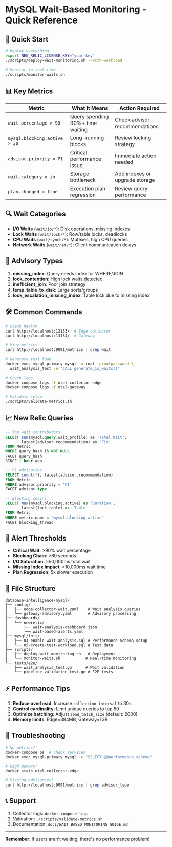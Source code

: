 # MySQL Wait-Based Monitoring - Quick Reference

## 🚀 Quick Start

```bash
# Deploy everything
export NEW_RELIC_LICENSE_KEY="your-key"
./scripts/deploy-wait-monitoring.sh --with-workload

# Monitor in real-time
./scripts/monitor-waits.sh
```

## 📊 Key Metrics

| Metric | What It Means | Action Required |
|--------|---------------|-----------------|
| `wait_percentage > 90` | Query spending 90%+ time waiting | Check advisor recommendations |
| `mysql.blocking.active > 30` | Long-running blocks | Review locking strategy |
| `advisor.priority = P1` | Critical performance issue | Immediate action needed |
| `wait.category = io` | Storage bottleneck | Add indexes or upgrade storage |
| `plan.changed = true` | Execution plan regression | Review query performance |

## 🔍 Wait Categories

- **I/O Waits** (`wait/io/*`): Disk operations, missing indexes
- **Lock Waits** (`wait/lock/*`): Row/table locks, deadlocks
- **CPU Waits** (`wait/synch/*`): Mutexes, high CPU queries
- **Network Waits** (`wait/net/*`): Client communication delays

## 🎯 Advisory Types

1. **missing_index**: Query needs index for WHERE/JOIN
2. **lock_contention**: High lock waits detected
3. **inefficient_join**: Poor join strategy
4. **temp_table_to_disk**: Large sorts/groups
5. **lock_escalation_missing_index**: Table lock due to missing index

## 🛠️ Common Commands

```bash
# Check health
curl http://localhost:13133/  # Edge collector
curl http://localhost:13134/  # Gateway

# View metrics
curl http://localhost:9091/metrics | grep wait

# Generate test load
docker exec mysql-primary mysql -u root -prootpassword \
  wait_analysis_test -e "CALL generate_io_waits()"

# Check logs
docker-compose logs -f otel-collector-edge
docker-compose logs -f otel-gateway

# Validate setup
./scripts/validate-metrics.sh
```

## 📈 New Relic Queries

```sql
-- Top wait contributors
SELECT sum(mysql.query.wait_profile) as 'Total Wait', 
       latest(advisor.recommendation) as 'Fix'
FROM Metric 
WHERE query_hash IS NOT NULL 
FACET query_hash 
SINCE 1 hour ago

-- P1 advisories
SELECT count(*), latest(advisor.recommendation) 
FROM Metric 
WHERE advisor.priority = 'P1' 
FACET advisor.type

-- Blocking chains
SELECT max(mysql.blocking.active) as 'Duration',
       latest(lock_table) as 'Table'
FROM Metric 
WHERE metric.name = 'mysql.blocking.active'
FACET blocking_thread
```

## 🚨 Alert Thresholds

- **Critical Wait**: >90% wait percentage
- **Blocking Chain**: >60 seconds
- **I/O Saturation**: >50,000ms total wait
- **Missing Index Impact**: >10,000ms wait time
- **Plan Regression**: 5x slower execution

## 📁 File Structure

```
database-intelligence-mysql/
├── config/
│   ├── edge-collector-wait.yaml    # Wait analysis queries
│   └── gateway-advisory.yaml       # Advisory processing
├── dashboards/
│   └── newrelic/
│       ├── wait-analysis-dashboard.json
│       └── wait-based-alerts.yaml
├── mysql/init/
│   ├── 04-enable-wait-analysis.sql # Performance Schema setup
│   └── 05-create-test-workload.sql # Test data
├── scripts/
│   ├── deploy-wait-monitoring.sh   # Deployment
│   └── monitor-waits.sh           # Real-time monitoring
└── tests/e2e/
    ├── wait_analysis_test.go      # Wait validation
    └── pipeline_validation_test.go # E2E tests
```

## ⚡ Performance Tips

1. **Reduce overhead**: Increase `collection_interval` to 30s
2. **Control cardinality**: Limit unique queries to top 50
3. **Optimize batching**: Adjust `send_batch_size` (default: 2000)
4. **Memory limits**: Edge=384MB, Gateway=1GB

## 🔧 Troubleshooting

```bash
# No metrics?
docker-compose ps  # Check services
docker exec mysql-primary mysql -e "SELECT @@performance_schema"

# High memory?
docker stats otel-collector-edge

# Missing advisories?
curl http://localhost:9091/metrics | grep advisor_type
```

## 📞 Support

1. Collector logs: `docker-compose logs`
2. Validation: `./scripts/validate-metrics.sh`  
3. Documentation: `docs/WAIT_BASED_MONITORING_GUIDE.md`

---
**Remember**: If users aren't waiting, there's no performance problem!